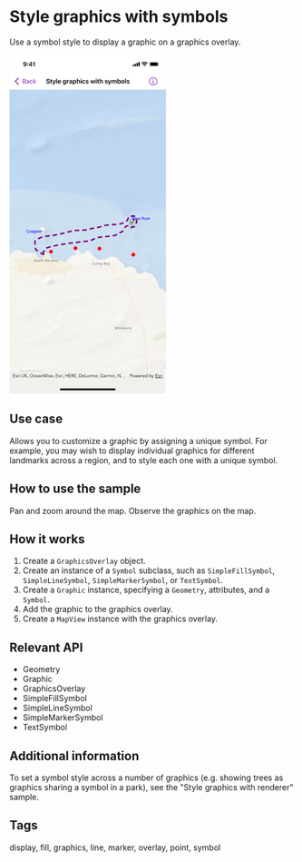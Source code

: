 # Style graphics with symbols

Use a symbol style to display a graphic on a graphics overlay.

![Screenshot of style graphics with symbols sample](style-graphics-with-symbols.png)

## Use case

Allows you to customize a graphic by assigning a unique symbol. For example, you may wish to display individual graphics for different landmarks across a region, and to style each one with a unique symbol.

## How to use the sample

Pan and zoom around the map. Observe the graphics on the map.

## How it works

1. Create a `GraphicsOverlay` object.
2. Create an instance of a `Symbol` subclass, such as `SimpleFillSymbol`, `SimpleLineSymbol`, `SimpleMarkerSymbol`, or `TextSymbol`.
3. Create a `Graphic` instance, specifying a `Geometry`, attributes, and a `Symbol`.
4. Add the graphic to the graphics overlay.
5. Create a `MapView` instance with the graphics overlay.

## Relevant API

* Geometry
* Graphic
* GraphicsOverlay
* SimpleFillSymbol
* SimpleLineSymbol
* SimpleMarkerSymbol
* TextSymbol

## Additional information

To set a symbol style across a number of graphics (e.g. showing trees as graphics sharing a symbol in a park), see the "Style graphics with renderer" sample.

## Tags

display, fill, graphics, line, marker, overlay, point, symbol
